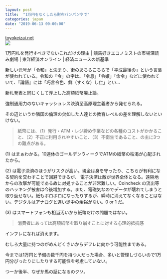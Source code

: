 ```yaml
---
layout: post
title:  "1万円をなくしたら財布パンパンやで"
categories: japan
date: "2019-06-13 00:00:00"
---
```


<div class="card">
  <a href="https://toyokeizai.net/articles/amp/276451"></a>
  <div class="card__header">
    <a href="https://toyokeizai.net/articles/amp/276451">toyokeizai.net</a>
  </div>
  <div class="card__image">
    <img src="https://toyokeizai.net/mwimgs/e/d/-/img_ed4934690fb1f8ebcf16f6df6cce5c63214250.jpg">
  </div>
  <div class="card__title">
    <p>1万円札を発行すべきでないこれだけの理由 | 競馬好きエコノミストの市場深読み劇場 | 東洋経済オンライン | 経済ニュースの新基準</p>
  </div>
  <div class="card__description">
    <p>新しい元号が「令和」と決まり、街のあちらこちらで「平成最後の」という言葉が使われている。令和の「令」の字は、「令息」「令嬢」「命令」などに使われていて、『論語』には「巧言令色、鮮（すくな）し仁」とい…</p>
  </div>
</div>

新札発表と同じくして浮上した高額紙幣廃止論。

強制通用力のないキャッシュレス決済至高原理主義者から発せられる。

その辺というか隣国の倫理の欠如した人達との教育レベルの差を理解しないといけない。

> 紙幣には、（1）発行・ATM・レジ締め作業などの各種のコストがかかること、（2）不正に利用されやすいこと、（3）不衛生であること、の主に3つの難点がある。

(1) はまぁわかる。10連休のゴールデンウィークでATMの紙幣の枯渇が心配されたから。

(2) は電子決済のほうがリスクが高い。現金は身を守ったり、こちらが有利になる契約を交わすことで回避できるが、
電子決済は敵が世界全体となる。遠隔地からの攻撃が可能である故に対処することが非常難しい。Coincheck の流出等のハッキング被害は今後増加する。また、電磁気なのでデータが壊れてしまうと取り返せない。紙もボロボロになったりするが、瞬時に消えてなくなることはない。デジタルはアナログと違い途中の余裕がない。0 or 1 だ。

(3) はスマートフォンも相当汚いから紙幣だけの問題ではない。

> 消費者にあっては高額紙幣を取り崩すことに対する心理的抵抗感

インフレになれば消えます。

むしろ大量に持つのがめんどくさいからデフレに向かう可能性まである。

今までは1万円と予備の数千円を持つ人だった場合、多いと管理しづらいので1万円分ぴったりにしたりする可能性を考慮していない。

つーか後半、なぜか馬の話になるのクソ。
